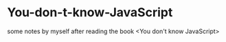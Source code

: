 # You-don-t-know-JavaScript
some notes by myself after reading the book &lt;You don't know JavaScript>
